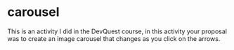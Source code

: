 # carousel

This is an activity I did in the DevQuest course, in this activity your proposal was to create an image carousel that changes as you click on the arrows.
